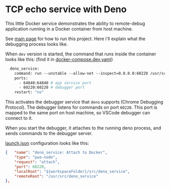 # TCP echo service with Deno

This little Docker service demonstrates the ability to remote-debug application running in a Docker container from host machine.

See [main page](../../README.md) for how to run this project. Here i'll explain what the debugging process looks like.

When `dev` version is started, the command that runs inside the container looks like this: (find it in [docker-compose.dev.yaml](../../docker-compose.dev.yaml))

```dockerfile
  deno_service:
    command: run --unstable --allow-net --inspect=0.0.0.0:60220 /usr/src/deno_service/main.ts
    ports:
      - 64840:64840 # app service port
      - 60220:60220 # debugger port
    restart: "no"
```

This activates the debugger service that `deno` supports (Chrome Debugging Protocol). The debugger listens for commands on port `60220`.
This port is mapped to the same port on host machine, so VSCode debugger can connect to it.

When you start the debugger, it attaches to the running deno process, and sends commands to the debugger server.

[launch.json](../../.vscode/launch.json) configuration looks like this:

```json
{	"name": "deno_service: Attach to Docker",
	"type": "pwa-node",
	"request": "attach",
	"port": 60220,
	"localRoot": "${workspaceFolder}/src/deno_service",
	"remoteRoot": "/usr/src/deno_service"
},
```
